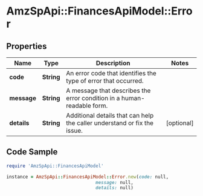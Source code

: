 # AmzSpApi::FinancesApiModel::Error

## Properties

Name | Type | Description | Notes
------------ | ------------- | ------------- | -------------
**code** | **String** | An error code that identifies the type of error that occurred. | 
**message** | **String** | A message that describes the error condition in a human-readable form. | 
**details** | **String** | Additional details that can help the caller understand or fix the issue. | [optional] 

## Code Sample

```ruby
require 'AmzSpApi::FinancesApiModel'

instance = AmzSpApi::FinancesApiModel::Error.new(code: null,
                                 message: null,
                                 details: null)
```


